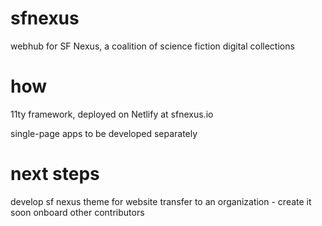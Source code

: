 # sfnexus

webhub for SF Nexus, a coalition of science fiction digital collections

# how

11ty framework, deployed on Netlify at sfnexus.io

single-page apps to be developed separately

# next steps

develop sf nexus theme for website
transfer to an organization - create it soon
onboard other contributors
